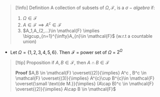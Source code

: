 
>[!info] Definition
>A collection of subsets of $\Omega, \mathcal{F},$ is a $\sigma-algebra$ if:
>1. $\Omega \in \mathcal{F}$
>2. $A \in \mathcal{F} \implies A^{c}\in \mathcal{F}$ 
>3. $A_1,A_{2,...}\in \mathcal{F} \implies \bigcup_{n=1}^{\infty}A_{n}\in \mathcal{F}$ (w.r.t a countable union)

- Let $\Omega = \{1,2,3,4,5,6\}$. Then $\mathcal{F}$ = power set of $\Omega$ = $2^{\Omega}$  

>[!tip] Proposition
>if $A,B \in \mathcal{F}$, then $A \cap B \in \mathcal{F}$
>
>**Proof**
>$A,B \in \mathcal{F} \overset{(2)}{\implies} A^c , B^c \in \mathcal{F} \overset{(3)}{\implies} A^{c}\cup B^{c}\in \mathcal{F} \overset{\small \text{de M.}}{\implies} (A\cap B)^c \in \mathcal{F} \overset{(2)}{\implies} A\cap B \in \mathcal{F}$



